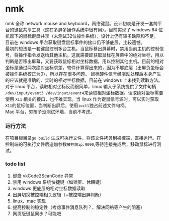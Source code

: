 # nmk
nmk 全称 network mouse and keyboard，网络键鼠。设计初衷是开发一套跨平台的键鼠共享工具（这在多屏多操作系统中很有用）。目前实现了 windows 64 位机器下的鼠标键盘共享（未测试32位操作系统），设计上仍有较多缺陷和不足。
目前在 windows 平台获取键盘鼠标事件的接口仍不够底层，比较遗憾。  
最初的想法是一套键鼠控制多台主机。当鼠标移出屏幕时，禁用当前主机的控制信号，将操作指令发送给其他主机。这就需要即获取鼠标在屏幕中的绝对坐标，用以判断是否移出屏幕，又要获取鼠标相对坐标数据，用以控制其他主机。目前的相对坐标是通过两次绝对坐标求差，软件计算得出来的，因为不够底层（出屏负坐标会被操作系统校正为0），所以存在很多问题。
鼠标硬件信号经驱动处理后本身产生的应该就是准确的、实时的相对坐标数据，目前在 windows 上未找到读取方法。  
对于 linux 平台，读取相对坐标反而很简单，linux 输入子系统提供了文件句柄 `/dev/input/event3 /dev/input/event4`来读取相对坐标数据。读取绝对坐标需要使用 `X11` 相关的接口，也不难实现。当 linux 作为键鼠信号源时，可以实时获取`X11`的鼠标位置，当判断出屏后，使用`ioctl`独占前述文件句柄。  
Mac 平台，穷孩子没测试环境，当前不考虑。  
### 运行方法
在项目根目录`go build` 生成可执行文件，将该文件拷贝到被控端，直接运行。在控制端的可执行文件后追加参数`被控端ip:9090`,等待连接完成后，移动鼠标进行测试。
### todo list
1. 键盘 vkCode2ScanCode 异常
2. 禁用 windows 系统快捷键（如锁屏、休眠键）
3. windows 更底层的相对坐标数据读取
4. 出屏切换被控端相关逻辑（+被控端出屏判断）
5. linux、mac 实现
6. 提高控制的稳定性（考虑事件消息队列？、解决网络等产生的阻塞）
7. 网页版键鼠同步？可能吧